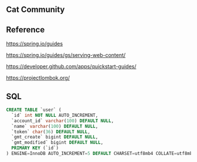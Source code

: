## Cat Community

## Reference
https://spring.io/guides

https://spring.io/guides/gs/serving-web-content/

https://developer.github.com/apps/quickstart-guides/

https://projectlombok.org/

## SQL
```sql
CREATE TABLE `user` (
  `id` int NOT NULL AUTO_INCREMENT,
  `account_id` varchar(100) DEFAULT NULL,
  `name` varchar(100) DEFAULT NULL,
  `token` char(36) DEFAULT NULL,
  `gmt_create` bigint DEFAULT NULL,
  `gmt_modified` bigint DEFAULT NULL,
  PRIMARY KEY (`id`)
) ENGINE=InnoDB AUTO_INCREMENT=5 DEFAULT CHARSET=utf8mb4 COLLATE=utf8mb4_0900_ai_ci
```

